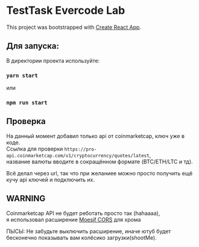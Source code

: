 # TestTask Evercode Lab <br/>

This project was bootstrapped with [Create React App](https://github.com/facebook/create-react-app).<br/>

## Для запуска:<br/>

В директории проекта используйте:<br/>

### `yarn start` <br/>

или <br/>

### `npm run start` <br/>

## Проверка

На данный момент добавил только api от coinmarketcap, ключ уже в коде. <br/>
Ссылка для проверки `https://pro-api.coinmarketcap.com/v1/cryptocurrency/quotes/latest`, <br/>
название валюты вводите в сокращённом формате (BTC/ETH/LTC и тд).<br/>

Всё делал через url, так что при желаниее можно просто получить ещё кучу api ключей и подключить их.

## WARNING

Coinmarketcap API не будет реботать просто так (hahaaaa),<br/>
я использовал расширение [Moesif CORS](https://chrome.google.com/webstore/detail/moesif-origin-cors-change/digfbfaphojjndkpccljibejjbppifbc) для хрома <br/>

ПЫСЫ: Не забудьте выключить расширение, иначе ютуб будет бесконечно показывать вам колёсико загрузки(shootMe).
